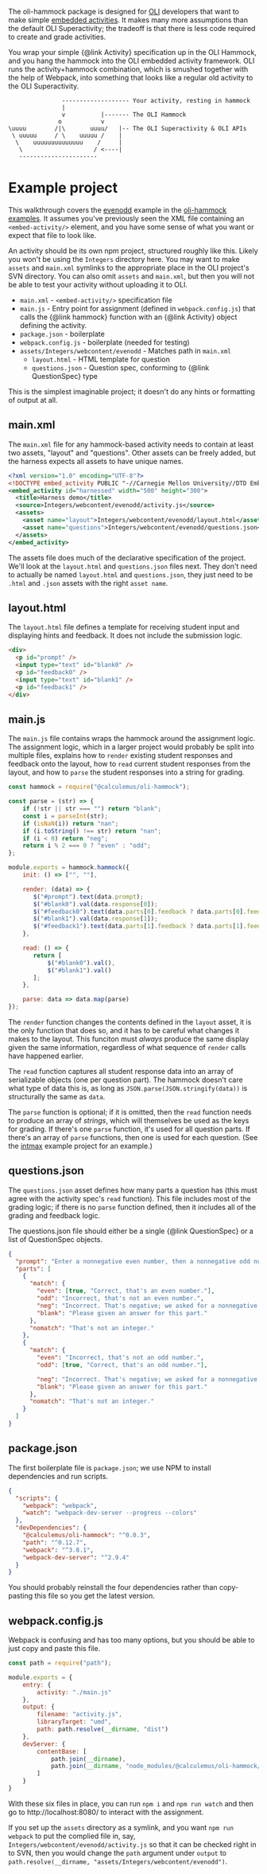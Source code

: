 The oli-hammock package is designed for [OLI](http://oli.cmu.edu/) developers that want to make simple
[embedded activities](https://github.com/CMUOLI/OLI/wiki/Creating-an-Embedded-Activity). It makes many more
assumptions than the default OLI Superactivity; the tradeoff is that there is less code required to create and
grade activities.

You wrap your simple {@link Activity} specification up in the OLI Hammock, and you hang the hammock into the
OLI embedded activity framework. OLI runs the activity+hammock combination, which is smushed together with the
help of Webpack, into something that looks like a regular old activity to the OLI Superactivity.

```
               ------------------- Your activity, resting in hammock
               |
               v          |------- The OLI Hammock
              o           v
\uuuu        /|\       uuuu/   |-- The OLI Superactivity & OLI APIs
 \ uuuuu     / \    uuuuu /    |
  \    uuuuuuuuuuuuuu    /     |
   \                    / <----|
   ----------------------
```

Example project
===============

This walkthrough covers the
[evenodd](https://github.com/calculemuscode/oli-hammock-examples/tree/master/evenodd) example in the
[oli-hammock examples](https://github.com/calculemuscode/oli-hammock-examples). It assumes you've
previously seen the XML file containing an `<embed-activity/>` element, and you have some sense of what you
want or expect that file to look like.

An activity should be its own npm project, structured roughly like this. Likely you won't be using the
`Integers` directory here. You may want to make `assets` and `main.xml` symlinks to the appropriate place in
the OLI project's SVN directory. You can also omit `assets` and `main.xml`, but then you will not be able to
test your activity without uploading it to OLI.


 * `main.xml` - `<embed-activity/>` specification file
 * `main.js` - Entry point for assignment (defined in `webpack.config.js`) that calls the {@link hammock} function
    with an {@link Activity} object defining the activity.
 * `package.json` - boilerplate
 * `webpack.config.js` - boilerplate (needed for testing)
 * `assets/Integers/webcontent/evenodd` - Matches path in `main.xml`
    * `layout.html` - HTML template for question
    * `questions.json` - Question spec, conforming to {@link QuestionSpec} type

This is the simplest imaginable project; it doesn't do any hints or formatting of output at all.

main.xml
--------

The `main.xml` file for any hammock-based activity needs to contain at least two assets, "layout" and
"questions". Other assets can be freely added, but the harness expects all assets to have unique names.

``` xml
<?xml version="1.0" encoding="UTF-8"?>
<!DOCTYPE embed_activity PUBLIC "-//Carnegie Mellon University//DTD Embed 1.1//EN" "http://oli.cmu.edu/dtd/oli-embed-activity_1.0.dtd">
<embed_activity id="harnessed" width="500" height="300">
  <title>Harness demo</title>
  <source>Integers/webcontent/evenodd/activity.js</source>
  <assets>
    <asset name="layout">Integers/webcontent/evenodd/layout.html</asset>
    <asset name="questions">Integers/webcontent/evenodd/questions.json</asset>
  </assets>
</embed_activity>
```

The assets file does much of the declarative specification of the project. We'll look at the `layout.html` and
`questions.json` files next. They don't need to actually be named `layout.html` and `questions.json`, they
just need to be `.html` and `.json` assets with the right `asset name`.

layout.html
-----------

The `layout.html` file defines a template for receiving student input and displaying hints and feedback. It
does not include the submission logic.

``` html
<div>
  <p id="prompt" />
  <input type="text" id="blank0" />
  <p id="feedback0" />
  <input type="text" id="blank1" />
  <p id="feedback1" />
</div>
```

main.js
-------

The `main.js` file contains wraps the hammock around the assignment logic. The assignment logic, which in a
larger project would probably be split into multiple files, explains how to `render` existing student
responses and feedback onto the layout, how to `read` current student responses from the layout, and how to
`parse` the student responses into a string for grading.

``` js
const hammock = require("@calculemus/oli-hammock");

const parse = (str) => {
    if (!str || str === "") return "blank";
    const i = parseInt(str);
    if (isNaN(i)) return "nan";
    if (i.toString() !== str) return "nan";
    if (i < 0) return "neg";
    return i % 2 === 0 ? "even" : "odd";
};

module.exports = hammock.hammock({
    init: () => ["", ""],

    render: (data) => {
       $("#prompt").text(data.prompt);
       $("#blank0").val(data.response[0]);
       $("#feedback0").text(data.parts[0].feedback ? data.parts[0].feedback.message : "");
       $("#blank1").val(data.response[1]);
       $("#feedback1").text(data.parts[1].feedback ? data.parts[1].feedback.message : "");
    },

    read: () => {
       return [
           $("#blank0").val(),
           $("#blank1").val()
       ];
    },

    parse: data => data.map(parse)
});
```

The `render` function changes the contents defined in the `layout` asset, it is the only function that does
so, and it has to be careful what changes it makes to the layout. This funciton must _always_ produce the same
display given the same information, regardless of what sequence of `render` calls have happened earlier.

The `read` function captures all student response data into an array of serializable objects (one per question
part). The hammock doesn't care what type of data this is, as long as `JSON.parse(JSON.stringify(data))` is
structurally the same as `data`.

The `parse` function is optional; if it is omitted, then the `read` function needs to produce an array of
_strings_, which will themselves be used as the keys for grading. If there's one `parse` function, it's used
for all question parts. If there's an array of `parse` functions, then one is used for each question. (See the
[intmax](https://github.com/calculemuscode/oli-hammock-examples/tree/master/intmax) example project for an
example.)

questions.json
--------------

The `questions.json` asset defines how many parts a question has (this must agree with the activity spec's
`read` function). This file includes most of the grading logic; if there is no `parse` function defined, then
it includes all of the grading and feedback logic.

The questions.json file should either be a single {@link QuestionSpec} or a list of QuestionSpec objects.

``` json
{
  "prompt": "Enter a nonnegative even number, then a nonnegative odd number",
  "parts": [
    {
      "match": {
        "even": [true, "Correct, that's an even number."],
        "odd": "Incorrect, that's not an even number.",
        "neg": "Incorrect. That's negative; we asked for a nonnegative number.",
        "blank": "Please given an answer for this part."
      },
      "nomatch": "That's not an integer."
    },
    {
      "match": {
        "even": "Incorrect, that's not an odd number.",
        "odd": [true, "Correct, that's an odd number."],

        "neg": "Incorrect. That's negative; we asked for a nonnegative number.",
        "blank": "Please given an answer for this part."
      },
      "nomatch": "That's not an integer."
    }
  ]
}
```

package.json
------------

The first boilerplate file is `package.json`; we use NPM to install dependencies and run scripts.

``` json
{
  "scripts": {
    "webpack": "webpack",
    "watch": "webpack-dev-server --progress --colors"
  },
  "devDependencies": {
    "@calculemus/oli-hammock": "^0.0.3",
    "path": "^0.12.7",
    "webpack": "^3.8.1",
    "webpack-dev-server": "^2.9.4"
  }
}
```

You should probably reinstall the four dependencies rather than copy-pasting this file so you get the latest
version.

webpack.config.js
-----------------

Webpack is confusing and has too many options, but you should be able to just copy and paste this file.

``` js
const path = require("path");

module.exports = {
    entry: {
        activity: "./main.js"
    },
    output: {
        filename: "activity.js",
        libraryTarget: "umd",
        path: path.resolve(__dirname, "dist")
    },
    devServer: {
        contentBase: [
            path.join(__dirname),
            path.join(__dirname, "node_modules/@calculemus/oli-hammock/assets")
        ]
    }
}
```

With these six files in place, you can run `npm i` and `npm run watch` and then go to http://localhost:8080/
to interact with the assignment.

If you set up the `assets` directory as a symlink, and you want `npm run webpack` to put the complied file in,
say, `Integers/webcontent/evenodd/activity.js` so that it can be checked right in to SVN, then you would
change the `path` argument under `output` to `path.resolve(__dirname, "assets/Integers/webcontent/evenodd")`.
